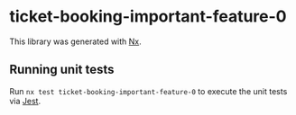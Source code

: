 # ticket-booking-important-feature-0

This library was generated with [Nx](https://nx.dev).

## Running unit tests

Run `nx test ticket-booking-important-feature-0` to execute the unit tests via [Jest](https://jestjs.io).
